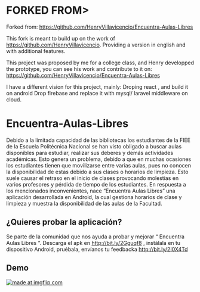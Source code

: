 # FORKED FROM> 

Forked from: https://github.com/HenryVillavicencio/Encuentra-Aulas-Libres

This fork is meant to build up on the work of https://github.com/HenryVillavicencio. Providing a version in english and with additional features.

This project was proposed by me for a college class, and Henry developped the prototype, you can see his work and contribute to it on: 
https://github.com/HenryVillavicencio/Encuentra-Aulas-Libres

I have a different vision for this project, mainly: 
  Droping react , and build it on android
  Drop firebase and replace it with mysql/ laravel middleware on cloud. 
 
  
  



# Encuentra-Aulas-Libres

Debido a la limitada capacidad de las bibliotecas los estudiantes de la FIEE de la Escuela Politécnica Nacional se han visto obligado a buscar aulas disponibles para estudiar, realizar sus deberes y demás actividades académicas. Esto genera un problema, debido a que en muchas ocasiones los estudiantes tienen que movilizarse entre varias aulas, pues no conocen la disponibilidad de estas debido a sus clases o horarios de limpieza. Esto suele causar el retraso en el inicio de clases provocando molestias en varios profesores y pérdida de tiempo de los estudiantes. 
En respuesta a los mencionados inconvenientes, nace “Encuentra Aulas Libres” una aplicación desarrollada en Android, la cual gestiona horarios de clase y limpieza y muestra la disponibilidad de las aulas de la Facultad.

## ¿Quieres probar la aplicación?

Se parte de la comunidad que nos ayuda a probar y mejorar “ Encuentra Aulas Libres ”. Descarga el apk en http://bit.ly/2Gguqf8 , instálala en tu dispositivo  Android, pruébala, envíanos tu feedbacka http://bit.ly/2I0X4Td

## Demo 


<a href="https://imgflip.com/gif/2t6hy9"><img src="https://i.imgflip.com/2t6hy9.gif" title="made at imgflip.com"/></a>
